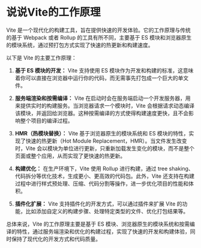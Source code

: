 # 说说Vite的工作原理

Vite 是一个现代化的构建工具，旨在提供快速的开发体验。它的工作原理与传统的基于 Webpack 或者 Rollup 的工具有所不同，主要基于 ES 模块和浏览器原生的模块系统，通过预打包方式实现了快速的热更新和构建速度。

以下是 Vite 的主要工作原理：

1. **基于 ES 模块的开发：**
   Vite 支持使用 ES 模块作为开发和构建的标准，这意味着你可以直接在浏览器中运行你的代码，而无需事先打包成一个巨大的单文件。

2. **服务端渲染和按需编译：**
   Vite 在启动时会在服务端启动一个开发服务器，用来提供实时的构建服务。当浏览器请求一个模块时，Vite 会根据请求动态编译该模块，并返回给浏览器。这种按需编译的方式使得构建速度更快，且不会影响整个项目的编译过程。

3. **HMR（热模块替换）：**
   Vite 基于浏览器原生的模块系统和 ES 模块的特性，实现了快速的热更新（Hot Module Replacement，HMR）。当文件发生改变时，Vite 会以模块为单位进行更新，只重新加载发生变化的模块，而不是整个页面或整个应用，从而实现了更快速的热更新。

4. **构建优化：**
   在生产环境下，Vite 使用 Rollup 进行构建，通过 tree shaking、代码拆分等优化技术，生成更小、更高效的代码包。此外，Vite 还支持在构建过程中进行样式预处理、压缩、代码分割等操作，进一步优化项目的性能和体积。

5. **插件化扩展：**
   Vite 支持插件化的开发方式，可以通过插件来扩展 Vite 的功能，比如添加自定义的构建步骤、处理特定类型的文件、优化打包结果等。

总体来说，Vite 的工作原理主要是基于 ES 模块、浏览器原生的模块系统和按需编译的特性，通过服务端渲染和优化的构建过程，实现了快速的开发和构建体验，同时保持了现代化的开发方式和代码质量。